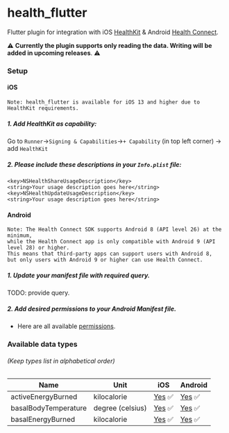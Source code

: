 # health_flutter

Flutter plugin for integration with iOS [HealthKit](https://developer.apple.com/documentation/healthkit) & Android [Health Connect](https://developer.android.com/health-and-fitness/guides/health-connect).

:warning: **Currently the plugin supports only reading the data. Writing will be added in upcoming releases**. :warning:

### Setup

#### iOS
```
Note: health_flutter is available for iOS 13 and higher due to HealthKit requirements. 
```

##### 1. Add HealthKit as capability:
Go to `Runner`->`Signing & Capabilities`->`+ Capability` (in top left corner) -> add `HealthKit`
##### 2. Please include these descriptions in your `Info.plist` file:

```
<key>NSHealthShareUsageDescription</key>
<string>Your usage description goes here</string>
<key>NSHealthUpdateUsageDescription</key>
<string>Your usage description goes here</string>
```

#### Android

```
Note: The Health Connect SDK supports Android 8 (API level 26) at the minimum, 
while the Health Connect app is only compatible with Android 9 (API level 28) or higher. 
This means that third-party apps can support users with Android 8, 
but only users with Android 9 or higher can use Health Connect.
```

##### 1. Update your manifest file with required query.
TODO: provide query.

##### 2. Add desired permissions to your Android Manifest file.

* Here are all available [permissions](https://developer.android.com/health-and-fitness/guides/health-connect/data-and-data-types/data-types#permissions).


### Available data types
###### (Keep types list in alphabetical order)

| **Name** | **Unit** | **iOS** | **Android** |
| ----------- | ----------- | ----------- | ----------- |
| activeEnergyBurned | kilocalorie | [Yes](https://developer.apple.com/documentation/healthkit/hkquantitytypeidentifier/1615771-activeenergyburned) :white_check_mark: | [Yes](https://developer.android.com/reference/kotlin/androidx/health/connect/client/records/ActiveCaloriesBurnedRecord) :white_check_mark: |
| basalBodyTemperature | degree (celsius) | [Yes](https://developer.apple.com/documentation/healthkit/hkquantitytypeidentifier/1615763-basalbodytemperature) :white_check_mark: | [Yes](https://developer.android.com/reference/kotlin/androidx/health/connect/client/records/BasalBodyTemperatureRecord) :white_check_mark: |
| basalEnergyBurned | kilocalorie | [Yes](https://developer.apple.com/documentation/healthkit/hkquantitytypeidentifier/1615512-basalenergyburned) :white_check_mark: | [Yes](https://developer.android.com/reference/kotlin/androidx/health/connect/client/records/BasalMetabolicRateRecord) :white_check_mark: |
